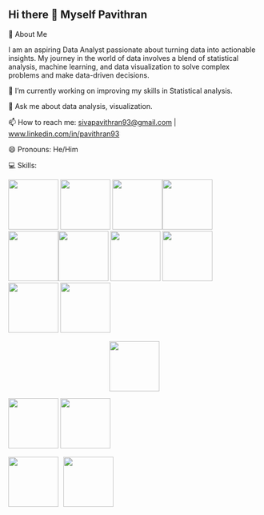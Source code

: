 ## Hi there 👋 Myself Pavithran

🌟 About Me

I am an aspiring Data Analyst passionate about turning data into actionable insights. My journey in the world of data involves a blend of statistical analysis, machine learning, and data visualization to solve complex problems and make data-driven decisions.


🔭 I’m currently working on improving my skills in Statistical analysis.

💬 Ask me about data analysis, visualization.

📫 How to reach me: sivapavithran93@gmail.com | www.linkedin.com/in/pavithran93

😄 Pronouns: He/Him


💻 Skills:



<img src="https://www.svgrepo.com/show/303251/mysql-logo.svg" width="100"> <img src="https://camo.githubusercontent.com/4ff9a29eb3e9162f995053d237ea62eb0becdd860a31ba8bf3ba2bae222adef5/68747470733a2f2f63646e6c2e74626c7366742e636f6d2f73697465732f64656661756c742f66696c65732f70616765732f7461626c6561756c6f676f5f686967687265732e706e67" width="100"> <img src="https://www.c5alliance.com/wp-content/uploads/2021/01/power-bi_logo.png" width="100"><img src="https://www.logo.wine/a/logo/Python_(programming_language)/Python_(programming_language)-Logo.wine.svg" width="100"><img src="https://upload.wikimedia.org/wikipedia/commons/thumb/3/31/NumPy_logo_2020.svg/1024px-NumPy_logo_2020.svg.png" width="100"/><img src="https://numfocus.org/wp-content/uploads/2016/07/pandas-logo-300.png" width="100"/>
<img src="https://camo.githubusercontent.com/3eed28e026e4e0220f99e2f4c8a517fcb3a30a1b944c528efc9533ff7840435f/68747470733a2f2f6d6174706c6f746c69622e6f72672f5f7374617469632f6c6f676f322e737667" width="100"/>
<img src="https://pyfi.com/cdn/shop/articles/seaborn.webp?v=1711983007&width=533" width="100"/>
<img src="https://camo.githubusercontent.com/ff51e61e3bc2c6e14b53e3bb80fa5eff54b756a1af9e90e06776196128703142/68747470733a2f2f696d672e736869656c64732e696f2f62616467652f537461746973746963616c5f416e616c797369732d3030393939393f7374796c653d666f722d7468652d6261646765266c6f676f3d73746174697374696373266c6f676f436f6c6f723d7768697465" width="100">
<img src="https://camo.githubusercontent.com/88216f00a86d5a33a30e6d6033ccaf6721472548eee37d42b84ef58b88a291ec/68747470733a2f2f696d672e736869656c64732e696f2f62616467652f4879706f7468657369735f54657374696e672d3030333336363f7374796c653d666f722d7468652d6261646765266c6f676f3d73746174697374696373266c6f676f436f6c6f723d7768697465" width="100"/>

<div id="header" align="center">
  <img src="https://media.giphy.com/media/M9gbBd9nbDrOTu1Mqx/giphy.gif" width="100"/>
</div>



<img src="https://www.svgrepo.com/show/303251/mysql-logo.svg" width="100" style="display:inline-block;"> <img src="https://camo.githubusercontent.com/4ff9a29eb3e9162f995053d237ea62eb0becdd860a31ba8bf3ba2bae222adef5/68747470733a2f2f63646e6c2e74626c7366742e636f6d2f73697465732f64656661756c742f66696c65732f70616765732f7461626c6561756c6f676f5f686967687265732e706e67" width="100" style="display:inline-block;">


<div style="display: flex; align-items: center;">
  <img src="https://www.svgrepo.com/show/303251/mysql-logo.svg" width="100" style="margin-right: 10px;">
  <img src="https://camo.githubusercontent.com/4ff9a29eb3e9162f995053d237ea62eb0becdd860a31ba8bf3ba2bae222adef5/68747470733a2f2f63646e6c2e74626c7366742e636f6d2f73697465732f64656661756c742f66696c65732f70616765732f7461626c6561756c6f676f5f686967687265732e706e67" width="100">
</div>



